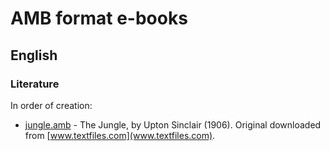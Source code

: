 # AMB format e-books
## English
### Literature

In order of creation:

+ [jungle.amb](./jungle.amb) - The Jungle, by Upton Sinclair (1906). Original downloaded from [www.textfiles.com](www.textfiles.com).

